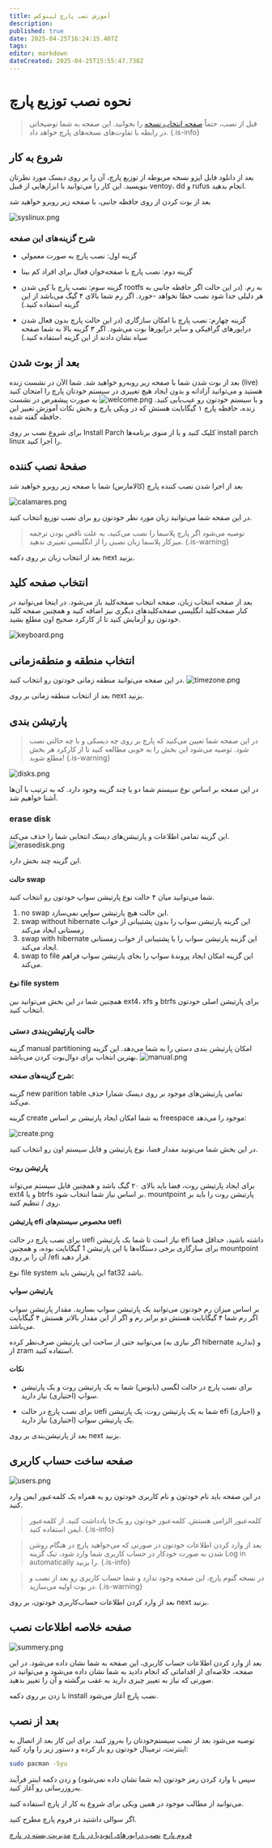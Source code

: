 ```yaml
---
title: آموزش نصب پارچ لینوکس
description: 
published: true
date: 2025-04-25T16:24:15.407Z
tags: 
editor: markdown
dateCreated: 2025-04-25T15:55:47.738Z
---
```


# نحوه نصب توزیع پارچ

> قبل از نصب، حتماً [صفحه انتخاب نسخه](https://wiki.parchlinux.com/fa/choosing-the-right-version) را بخوانید. این صفحه به شما توضیحاتی در رابطه با تفاوت‌های نسخه‌های پارچ خواهد داد.
{.is-info}


## شروع به کار

بعد از دانلود فایل ایزو نسخه مربوطه از توزیع پارچ، آن را بر روی دیسک مورد نظرتان بنویسید. این کار را می‌توانید با ابزارهایی از قبیل ventoy، dd و rufus انجام بدهید.

بعد از بوت کردن از روی حافظه جانبی، با صفحه زیر روبرو خواهید شد

![syslinux.png](/syslinux.png)

### شرح گزینه‌های این صفحه

- گزینه اول: نصب پارچ به صورت معمولی

- گزینه دوم: نصب پارچ با صفحه‌خوان فعال برای افراد کم بینا

- گزینه سوم: نصب پارچ با کپی شدن rootfs به رم. (در این حالت اگر حافظه جانبی به هر دلیلی جدا شود نصب خطا نخواهد -خورد. اگر رم شما بالای ۴ گیگ می‌باشد از این گزینه استفاده کنید.)

- گزینه چهارم: نصب پارچ با امکان سازگاری (در این حالت پارچ بدون فعال شدن درایورهای گرافیکی و سایر درایورها بوت می‌شود. اگر ۳ گزینه بالا به شما صفحه سیاه نشان دادند از این گزینه استفاده کنید.)

## بعد از بوت شدن

بعد از بوت شدن شما با صفحه زیر روبه‌رو خواهید شد.
شما الآن در نشست زنده (live) هستید و می‌توانید آزادانه و بدون ایجاد هیچ تغییری در سیستم خودتان پارچ را امتحان کنید و یا سیستم خودتون رو عیب‌یابی کنید.
![welcome.png](/welcome.png)
به صورت پیشفرض در نشست زنده، حافظه پارچ ۱ گیگابایت هستش که در ویکی پارچ و بخش نکات آموزش تغییر این حافظه گفته شده.

برای شروع نصب بر روی Install Parch کلیک کنید و یا از منوی برنامه‌ها install parch linux را اجرا کنید.


## صفحهٔ نصب کننده

بعد از اجرا شدن نصب کننده پارچ (کالامارس) شما با صفحه زیر روبرو خواهید شد

![calamares.png](/calamares.png)

در این صفحه شما می‌توانید زبان مورد نظر خودتون رو برای نصب توزیع انتخاب کنید.

> توصیه می‌شود اگر پارچ پلاسما را نصب می‌کنید، به علت ناقص بودن ترجمه میزکار پلاسما زبان نصبی را از انگلیسی تغییری ندهید. 
{.is-warning}

بعد از انتخاب زبان بر روی دکمه next بزنید.

## انتخاب صفحه کلید 

بعد از صفحه انتخاب زبان، صفحه انتخاب صفحه‌کلید باز می‌شود. در اینجا می‌توانید در کنار صفحه‌کلید انگلیسی صفحه‌کلیدهای دیگری نیز اضافه کنید و همچنین صفحه کلید خودتون رو آزمایش کنید تا از کارکرد صحیح اون مطلع بشید.

![keyboard.png](/keyboard.png)

## انتخاب منطقه و منطقه‌زمانی

در این صفحه می‌توانید منطقه زمانی خودتون رو انتخاب کنید.
![timezone.png](/timezone.png)


بعد از انتخاب منطقه زمانی بر روی next بزنید.

## پارتیشن بندی

> در این صفحه شما تعیین می‌کنید که پارچ بر روی چه دیسکی و با چه حالتی نصب شود. توصیه می‌شود این بخش را به خوبی مطالعه کنید تا از کارکرد هر بخش مطلع شوید! 
{.is-warning}

![disks.png](/disks.png)

در این صفحه بر اساس نوع سیستم شما دو یا چند گزینه وجود دارد. که به ترتیب با آن‌ها آشنا خواهیم شد.

### erase disk

این گزینه تمامی اطلاعات و پارتیشن‌های دیسک انتخابی شما را حذف می‌کند.
![erasedisk.png](/erasedisk.png)

این گزینه چند بخش دارد.

#### حالت swap
شما می‌توانید میان ۴ حالت نوع پارتیشن سواپ خودتون رو انتخاب کنید.
1. no swap
این حالت هیچ پارتیشن سواپی نمی‌سازد.
2. swap without hibernate
این گزینه پارتیشن سواپ را بدون پشتیبانی از خواب زمستانی ایجاد می‌کند
3. swap with hibernate
این گزینه پارتیشن سواپ را با پشتیبانی از خواب زمستانی ایجاد می‌کند.
4. swap to file
این گزینه امکان ایجاد پروندهٔ سواپ را بجای پارتیشن سواپ فراهم می‌کند.

 #### نوع file system
 همچنین شما در این بخش می‌توانید بین ext4، xfs و btrfs برای پارتیشن اصلی خودتون انتخاب کنید.
 
 
 ### حالت پارتیشن‌بندی دستی
 گزینه manual partitioning امکان پارتیشن بندی دستی را به شما می‌دهد. این گزینه بهترین انتخاب برای دوال‌بوت کردن می‌باشد.
 ![manual.png](/manual.png)
#### شرح گزینه‌های صفحه:

گزینه new parition table تمامی پارتیشن‌های موجود بر روی دیسک شمارا حذف می‌کند.

گزینه create به شما امکان ایجاد پارتیشن بر اساس freespace موجود را می‌دهد:

![create.png](/create.png)

در این بخش شما می‌تونید مقدار فضا، نوع پارتیشن و فایل سیستم اون رو انتخاب کنید.
#### پارتیشن روت
برای ایجاد پارتیشن روت، فضا باید بالای ۲۰ گیگ باشد و همچنین فایل سیستم می‌تواند ext4 و یا btrfs بر اساس نیاز شما انتخاب شود.
mountpoint پارتیشن روت را باید بر روی / تنظیم کنید.

#### پارتیشن efi مخصوص سیستم‌های uefi

برای نصب پارچ در حالت uefi نیاز است تا شما یک پارتیشن efi داشته باشید، حداقل فضا برای سازگاری برخی دستگاه‌ها با این پارتیشن 1 گیگابایت بوده، و همچنین mountpoint آن را بر روی /efi قرار دهید.

نوع file system این پارتیشن باید fat32 باشد.

#### پارتیشن سواپ

بر اساس میزان رم خودتون می‌توانید یک پارتیشن سواپ بسازید.
مقدار پارتیشن سواپ اگر رم شما ۴ گیگابایت هستش دو برابر رم و اگر از این مقدار بالاتر هستش ۴ گیگابایت می‌باشد.

می‌توانید حتی از ساخت این پارتیشن صرف‌نظر کرده (اگر نیازی به hibernate ندارید) و از zram استفاده کنید.


#### نکات

- برای نصب پارچ در حالت لگسی (بایوس) شما به یک پارتیشن روت و یک پارتیشن سواپ (اختیاری) نیاز دارید.

- برای نصب پارچ در حالت uefi شما به یک پارتیشن روت، یک پارتیشن efi (اجباری) و یک پارتیشن سواپ (اختیاری) نیاز دارید.
 

بعد از پارتیشن‌بندی بر روی next بزنید.

## صفحه ساخت حساب کاربری
![users.png](/users.png)

در این صفحه باید نام خودتون و نام کاربری خودتون رو به همراه یک کلمه‌عبور ایمن وارد کنید.

> کلمه‌عبور الزامی هستش.
کلمه‌عبور خودتون رو یک‌جا یادداشت کنید.
از کلمه‌عبور ایمن استفاده کنید.
{.is-info}

> بعد از وارد کردن اطلاعات خودتون در صورتی که می‌خواهید پارچ در هنگام روشن شدن به صورت خودکار در حساب کاربری شما وارد شود، تیک گزینه Log in automatically را بزنید. 
{.is-info}

> در نسخه گنوم پارچ، این صفحه وجود ندارد و شما حساب کاربری رو بعد از نصب و در بوت اولیه می‌سازید. 
{.is-warning}

بعد از وارد کردن اطلاعات حساب‌کاربری خودتون، بر روی next بزنید.

## صفحه خلاصه اطلاعات نصب

![summery.png](/summery.png)

بعد از وارد کردن اطلاعات حساب کاربری، این صفحه به شما نشان داده می‌شود.
در این صفحه، خلاصه‌ای از اقداماتی که انجام دادید به شما نشان داده می‌شود و می‌توانید در صورتی که نیاز به تغییر چیزی دارید به عقب برگشته و آن را تغییر بدهید.

با زدن بر روی دکمه install نصب پارچ آغاز می‌شود.


## بعد از نصب

توصیه می‌شود بعد از نصب سیستم‌خودتان را به‌روز کنید. برای این کار بعد از اتصال به اینترنت، ترمینال خودتون رو باز کرده و دستور زیر را وارد کنید:

```bash
sudo pacman -Syu
```
سپس با وارد کردن رمز خودتون (به شما نشان داده نمی‌شود) و زدن دکمه اینتر فرآیند به‌روزرسانی رو آغاز کنید.

می‌توانید از مطالب موجود در همین ویکی برای شروع به کار از پارچ استفاده کنید.

اگر سوالی داشتید در فروم پارچ مطرح کنید.

[فروم پارچ](https://forum.parchlinux.com)
[نصب درایورهای انویدیا در پارچ](https://wiki.parchlinux.com/fa/use-from-nvidia-in-parch)
[مدیریت بسته در پارچ](/fa/Package-management)
